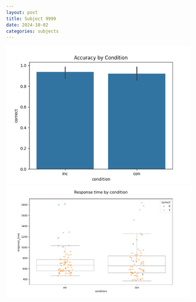 ```yaml
---
layout: post
title: Subject 9999
date: 2024-10-02
categories: subjects
---
```


![](data/9999/run-1/9999_NF_acc.png)
![](data/9999/run-1/9999_NF_rt.png)
